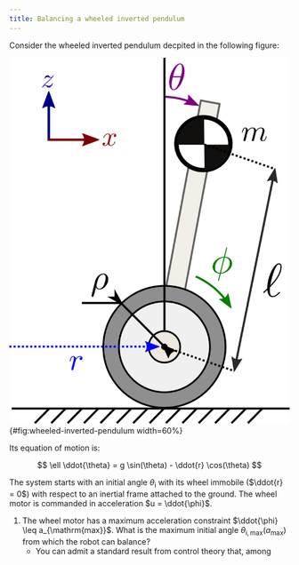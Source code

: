 ```yaml
---
title: Balancing a wheeled inverted pendulum
---
```


Consider the wheeled inverted pendulum decpited in the following figure:

![Flexible rod and its discretization.](figures/wheeled-inverted-pendulum.svg){#fig:wheeled-inverted-pendulum width=60%}

Its equation of motion is:

$$
\ell \ddot{\theta} = g \sin(\theta) - \ddot{r} \cos(\theta)
$$

The system starts with an initial angle $\theta_{\mathrm{i}}$ with its wheel immobile ($\ddot{r} = 0$) with respect to an inertial frame attached to the ground. The wheel motor is commanded in acceleration $u = \ddot{\phi}$.

1. The wheel motor has a maximum acceleration constraint $\ddot{\phi} \leq a_{\mathrm{max}}$. What is the maximum initial angle $\theta_{\mathrm{i,max}}(a_{\mathrm{max}})$ from which the robot can balance?
    - You can admit a standard result from control theory that, among 
